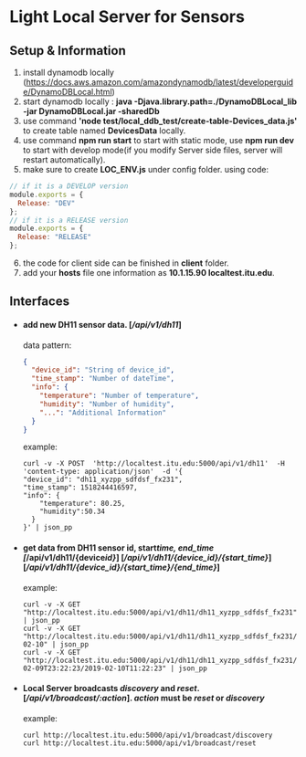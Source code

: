 # Light Local Server for Sensors

## Setup & Information

1.  install dynamodb locally (https://docs.aws.amazon.com/amazondynamodb/latest/developerguide/DynamoDBLocal.html)
2.  start dynamodb locally : **java -Djava.library.path=./DynamoDBLocal_lib -jar DynamoDBLocal.jar -sharedDb**
3.  use command **'node test/local_ddb_test/create-table-Devices_data.js'** to create table named **DevicesData** locally.
4.  use command **npm run start** to start with static mode, use **npm run dev** to start with develop mode(if you modify Server side files, server will restart automatically).
5.  make sure to create **LOC_ENV.js** under config folder. using code:

```javascript
// if it is a DEVELOP version
module.exports = {
  Release: "DEV"
};
// if it is a RELEASE version
module.exports = {
  Release: "RELEASE"
};
```

6.  the code for client side can be finished in **client** folder.
7.  add your **hosts** file one information as **10.1.15.90 localtest.itu.edu**.

## Interfaces

* #### add new DH11 sensor data. [_/api/v1/dh11_]

  data pattern:

  ```json
  {
    "device_id": "String of device_id",
    "time_stamp": "Number of dateTime",
    "info": {
      "temperature": "Number of temperature",
      "humidity": "Number of humidity",
      "...": "Additional Information"
    }
  }
  ```

  example:

  ```
  curl -v -X POST  'http://localtest.itu.edu:5000/api/v1/dh11'  -H 'content-type: application/json'  -d '{
  "device_id": "dh11_xyzpp_sdfdsf_fx231",
  "time_stamp": 1518244416597,
  "info": {
      "temperature": 80.25,
      "humidity":50.34
    }
  }' | json_pp
  ```

* #### get data from DH11 sensor id, start*time, end_time [*/api/v1/dh11/{device*id}*] [_/api/v1/dh11/{device_id}/{start_time}_][_/api/v1/dh11/{device_id}/{start_time}/{end_time}_]

  example:

  ```
  curl -v -X GET "http://localtest.itu.edu:5000/api/v1/dh11/dh11_xyzpp_sdfdsf_fx231" | json_pp
  curl -v -X GET "http://localtest.itu.edu:5000/api/v1/dh11/dh11_xyzpp_sdfdsf_fx231/2018-02-10" | json_pp
  curl -v -X GET "http://localtest.itu.edu:5000/api/v1/dh11/dh11_xyzpp_sdfdsf_fx231/2018-02-09T23:22:23/2019-02-10T11:22:23" | json_pp
  ```

* #### Local Server broadcasts _discovery_ and _reset_. [*/api/v1/broadcast/:action*]. _action_ must be _reset_ or _discovery_

  example:

  ```
  curl http://localtest.itu.edu:5000/api/v1/broadcast/discovery
  curl http://localtest.itu.edu:5000/api/v1/broadcast/reset
  ```
